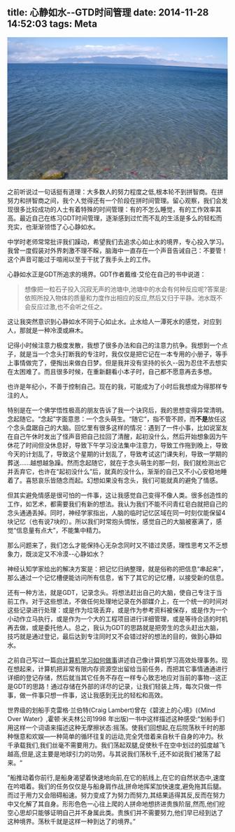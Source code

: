 title: 心静如水--GTD时间管理
date: 2014-11-28 14:52:03
tags: Meta
---
![Mind Like Water](/img/mind-like-water2.jpg)

<!--more-->

之前听说过一句话挺有道理：大多数人的努力程度之低,根本轮不到拼智商。在拼努力和拼智商之间，我个人觉得还有一个阶段在拼时间管理。留心观察，我们会发现很多比较成功的人士有着特殊的时间管理：有的不怎么睡觉，有的工作效率其高。最近自己在练习GDT时间管理，逐渐感到过忙而不乱的生活是多么的轻松而充实，也渐渐领悟了心心静如水。

中学时老师常常批评我们躁动，希望我们去追求心如止水的境界，专心投入学习。我曾一度假装对外界刺激不理不睬，脑海中一直存在一个声音告诫自己：不要管！这个声音可能过于喧闹以至于干扰了我手头上的工作。

心静如水正是GDT所追求的境界。GDT作者戴维·艾伦在自己的书中说道：

> 想像把一粒石子投入沉寂无声的池塘中,池塘中的水会有何种反应呢?答案是:依照所投入物体的质量和力度作出相应的反应,然后又归于平静。池水既不会反应过激,也不会听之任之。

这让我突然意识到心静如水不同于心如止水。止水给人一潭死水的感觉，对应到人，那就是一种冷漠或麻木。

记得小时候注意力极度发散，我想了很多办法和自己的注意力抗争。我想到一个点子，就是当一个念头打断我的专注时，我仅仅是把它记在一本专用的小册子，等手上事情做完了，便掏出来做白日梦。但是我并没有坚持的长久--因为忍住不去想实在太困难了。而且很多时候，在重新翻看小本子时，自己都不愿意再去多想。

也许是年纪小，不善于控制自己。现在的我，可能成为了小时后我想成为得那样专注的人。

特别是在一个佛学悟性极高的朋友告诉了我一个诀窍后，我的思想变得异常清明。念起随它。“念起”字面意思：一个念头萌生。“随它”，指不管不顾，而**不是**放任这个念头盘踞自己的大脑。回忆里有很多这样的情况：遇到了一件小事，比如说室友在自己午休时发出了怪声音把自己拉回了清醒，起初没什么，然后开始想象因为午休花了时间但没休息好，导致下午学习没法集中注意力，导致工作拖到晚上，导致今天的计划乱了，导致这个星期的计划乱了，导致考试这门课失利，导致一学期的葬送……越想越急躁。然而念起随它，就在于念头萌生的那一刻，我们就检测出它并丢弃它，也许在“起初没什么”后，就真的没什么，渐渐的自己又不小心安稳地睡着了。喜怒哀乐皆随念而起。幻想如果没有念头，我们可能就真的避免了情感。

但其实避免情感是很可怕的一件事，这让我感觉自己变得不像人类。很多创造性的工作，如艺术，都需要我们有新的想法。我认为我们不能不问青红皂白就把自己的念头通通丢掉。同时，神经学家指出，人脑的临时记忆区域在同一时刻仅能保留4块记忆（也有说7块的）。所以我们时常抱头惆怅，感觉自己的大脑被塞满了，感觉“信息量有点大”，不能集中精力。

那么问题来了，我们怎么才能保持心无杂念同时又不错过灵感，理性思考又不乏想象力，既淡定又不冷漠--心静如水？

神经认知学家给出的解决方案是：把记忆归纳整理，就是俗称的把信息“串起来”，那么通过一个记忆槽便能访问所有信息，省下了其它的记忆槽，以接受新的信息。

还有一种方法，就是GDT，记录念头。将想法赶出自己的大脑，使自己专注于当前工作。对于这些想法，不做任何处理地记录在外部媒介上，在一个统一的时间对这些记录进行处理：或是作为垃圾丢弃，或是作为参考资料被保存，或是作为一个小动作立马执行，或是作为一个大的工程项目进行详细管理，或是等待合适的时机再去做，或是委托他人。总之，我认为GDT的思路就是把旁生的念头赶出大脑，技巧就是通过登记，最后达到专注同时又不会错过好的想法的目的，做到心静如水。

之前自己写过一篇[向计算机学习如何做事](http://freemandealer.github.io/2014/04/16/learn_from_computer/)讲述自己像计算机学习高效处理事务。现在想起来，计算机把非常有限内存资源空出留给当前任务，而把其它事情通通进行详细的登记存储，然后就当其它任务不存在一样专心致志地应对当前的事物--这正是GDT的思路！通过存储在外部的详尽的记录，让我们轻装上阵，每次只做一件事，做一件事只想一件事，这让我感到无比的轻松和高效。

世界级的划船手克雷格·兰伯特(Craig Lambert)曾在《碧波上的心境》(《Mind Over Water》,霍顿·米夫林公司1998 年出版)一书中这样描述这种感受:“划船手们用这样一个词语来描述这种无摩擦状态:摇荡。使我们回想起,在后院荡秋千时的那种惬意和欢娱—一种简单的循环往复的运动,完全凭借着来自秋千自身的冲力。秋千承载我们,我们丝毫不需要用力。我们荡起双腿,促使秋千在空中划过的弧度越飞越高,但是,这主要是地球引力的功劳。与其说我们荡秋千,还不如说我们被荡了起来。“

”船推动着你前行,是船身渴望着快速地向前,在它的航线上,在它的自然状态中,速度在吟唱着。我们的任务仅仅是与船身肩作战,拼命地挥桨加快速度,避免拖其后腿。而过于用力又会阻碍船速。努力变成了为努力而努力,其结果适得其反,反而在努力中又化解了其自身。形形色色一心往上爬的人拼命地想挤进贵族阶层,然而,他们挖空心思却只能够证明自己并不身属此类。贵族们并不需要努力,他们早已经到达了这种境界。荡秋千就是这样一种到达了的境界。”
